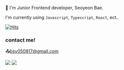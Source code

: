 
👋 I'm Junior Frontend developer, Seoyeon Bae.

I'm currently using `Javascript`, `Typescript`, `React`, ect..

[![Hits](https://hits.seeyoufarm.com/api/count/incr/badge.svg?url=https%3A%2F%2Fgithub.com%2Fcindy0817-web&count_bg=%23A0A09E&title_bg=%23A0A09E&icon=github.svg&icon_color=%23FFFFFF&title=hits&edge_flat=false)](https://hits.seeyoufarm.com)

### contact me!
📤bsy050817@gmail.com

<a href="https://velog.io/@cindy0817-web"><img src="https://img.shields.io/badge/Velog-brightgreen?style=flat-square&logo=Velog&logoColor=white"/></a>
<a href="https://www.notion.so/0a4b1396bb27422f94027655545bf82c?pvs=4"><img src="https://img.shields.io/badge/Notion-black?style=flat-square&logo=Notion&logoColor=white"/></a><br><br><br>

